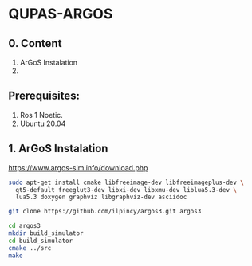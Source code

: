 # QUPAS-ARGOS
## 0. Content
  1. ArGoS Instalation
  2. 

## Prerequisites:
  1. Ros 1 Noetic.
  2. Ubuntu 20.04


## 1. ArGoS Instalation
https://www.argos-sim.info/download.php

```bash
sudo apt-get install cmake libfreeimage-dev libfreeimageplus-dev \
  qt5-default freeglut3-dev libxi-dev libxmu-dev liblua5.3-dev \
  lua5.3 doxygen graphviz libgraphviz-dev asciidoc
```



```bash
git clone https://github.com/ilpincy/argos3.git argos3
```


```bash
cd argos3
mkdir build_simulator
cd build_simulator
cmake ../src
make
```





